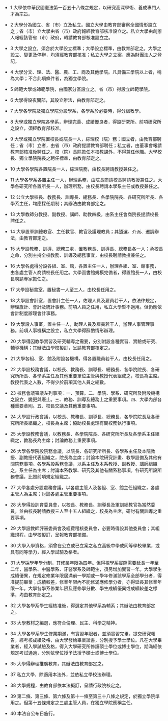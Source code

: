 * 1 大學依中華民國憲法第一百五十八條之規定，以研究高深學術、養成專門人才為宗旨。

* 2 大學分為國立、省（市）立及私立。國立大學由教育部審察全國情形設立之；省（市）立大學由省（市）政府報經教育部核准設立之。私立大學由創辦人報經該管省（市）政府，轉請教育部核准設立之。

* 3 大學之設立，須合於大學設立標準；大學設立標準，由教育部定之。大學之設立、變更及停辦，均須經教育部核准；私立大學之立案，應為財團法人之登記。

* 4 大學分文、理、法、醫、農、工、商及其他學院。凡具備三學院以上者，稱為大學；不合此項條件者，為獨立學院。

* 5 師範大學或師範學院，由國家分區設立之。省（市）得設立師範學院。

* 6 大學得設夜間部，其設立辦法，由教育部定之。

* 7 大學各學院及獨立學院分設學系，各學系於必要時，得分組教學。

* 8 大學或獨立學院各學系，辦理完善、成績優良者，得設研究所。前項研究所之設立，須經教育部核准。

* 9 大學或獨立學院置校長或院長一人，綜理校（院）務；國立者，由教育部聘任；省（市）立者，由省（市）政府提請教育部聘任；私立者，由董事會報請教育部核准後聘任之。校（院）長除擔任本校教課外，不得兼任他職。大學校長、獨立學院院長之聘任標準，由教育部定之。

* 10 大學各學院各置院長一人，綜理院務，由校長聘請教授兼任之。

* 11 大學各學系各置主任一人，辦理系務，由院長商請校長聘請教授兼任之。大學各研究所各置所長一人，辦理所務，由校長聘請本學系主任或教授兼任之。

* 12 公立大學校長、教務長、訓導長、總務長、各學院院長、各研究所所長、各學系主任，均應採任期制；其辦法由教育部定之。

* 13 大學教師分教授、副教授、講師、助教四級，由系主任會商院長提請校長聘任之。

* 14 大學置軍訓總教官、主任教官、教官及護理教員；其遴選、介派、遷調辦法，由教育部定之。

* 15 大學設教務、訓導、總務三處，置教務長、訓導長、總務長各一人；承校長之命，分別主持全校教務、訓導及總務事宜，由校長聘請教授兼任之。

* 16 大學各處得分設各組、室、館，各置主任一人，辦理各組、室、館事務，由各處主管人商請校長任用之。大學圖書館規模完備者，得置館長一人，由校長聘請專家擔任之。

* 17 大學設秘書室，置秘書一人至三人，由校長任用之。

* 18 大學設會計室，置會計主任一人，佐理人員及雇員若干人，依法律規定，辦理歲計、會計及統計事務。前項人員之任用，私立大學暫不適用。但仍應依會計制度辦理會計事務。

* 19 大學設人事室，置主任一人，助理人員及雇員若干人，辦理人事管理事務。前項人事機構之設立，私立大學得斟酌情形辦理。

* 20 大學得因教學實習及研究輔導之需要，分別附設各種實習、實驗或研究、輔導機構；其辦法由學校擬訂，呈請教育部核定之。

* 21 大學各組、室、館及附設各機構，得各置職員若干人，由校長任用之。

* 22 大學設校務會議，以校長、教務長、訓導長、總務長、各學院院長、各研究所所長、各學系主任及其他重要單位主管與教授代表組成之，校長為主席。教授代表之人數，不得少於前項其他人員之總數。

* 23 校務會議審議左列事項：一、預算。二、學院、學系、研究所及附設機構之設立、變更與廢止。三、教務、訓導及總務上之重要事項。四、大學內部各種重要章則。五、校長交議及其他重要事項。

* 24 大學設行政會議，以校長、教務長、訓導長、總務長、各學院院長及各研究所所長組織之，校長為主席；協助校長處理有關校務執行事項。

* 25 大學設教務會議，以教務長、各學院院長、各研究所所長及各學系主任組織之，教務長為主席；討論教務上重要事項。

* 26 大學各學院設院務會議，以院長、各研究所所長、各學系主任及本院教授、副教授代表組織之，院長為主席；討論本院研究計畫、教學設備及其他有關院務事項。各學系設系務會議，以系主任及本系教授、副教授、講師組織之，系主任為主席；討論本系教學、研究及其他有關系務事項。各研究所設所務會議，比照前項規定組織之。

* 27 大學各處分設處務會議，以各處主管人及各組、室、館主任組織之，各處主管人為主席；討論各處主管重要事項。

* 28 大學得設訓育委員會，以校長、教務長、訓導長及軍訓總教官為當然委員，並由校長聘請教授三人至十五人組織之，校長為主席，研討有關訓導之重要事項。

* 29 大學設教師評審委員會及經費稽核委員會，必要時得設其他委員會；其組織規程，由學校擬訂，呈報教育部核備。

* 30 大學入學資格，須曾在公立或已立案之私立高級中學或同等學校畢業，或具有同等學力，經入學試驗及格者。

* 31 大學採學年學分制，其修業年限為四年。但得視學系實際需要延長一年至二年，醫學系、中醫學系、牙醫學系及師範生，須另增加實習一年。大學學生成績優異，在規定修業年限屆滿前一學期或一學年修滿該學系全部學分者，得准提前畢業；成績較差，修業年限內不能修滿應修學分者，亦得延長其修業年限一年。大學各學系修業年限及應修學分數、學生成績優異或成績較差之標準，均由教育部定之。

* 32 大學各學系學生經核准後，得選定其他學系為輔系；其辦法由教育部定之。

* 33 大學教材之編選，應符合倫理、民主、科學之精神。

* 34 大學各學系學生修業期滿，有實習年限者，並須實習完畢，提交研究報告，經考核成績及格，由大學發給畢業證書，分別授予學士學位。凡在大學畢業者，經入學試驗及格，得入大學研究所修讀碩士學位或博士學位，期滿經依規定考試通過，分別依學位授予法授予碩士或博士學位。

* 35 大學得辦理推廣教育，其辦法由教育部定之。

* 37 私立大學，除適用本法外，並依私立學校法辦理。

* 38 大學規程，由教育部依本法擬訂，呈請行政院核定之。

* 39 第二條、第三條、第六條及第十一條至第三十八條之規定，於獨立學院準用之。但第十五條規定之三處主管人員，在獨立學院應稱主任。

* 40 本法自公布日施行。

